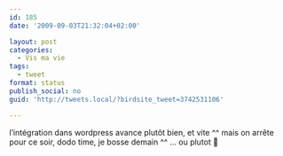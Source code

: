 ```yaml
---
id: 185
date: '2009-09-03T21:32:04+02:00'

layout: post
categories:
  - Vis ma vie
tags:
  - tweet
format: status
publish_social: no
guid: 'http://tweets.local/?birdsite_tweet=3742531106'

---
```


l’intégration dans wordpress avance plutôt bien, et vite ^^ mais on arrête pour ce soir, dodo time, je bosse demain ^^ … ou plutot 🙁